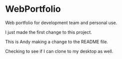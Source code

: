 # WebPortfolio
Web portfolio for development team and personal use.

I just made the first change to this project.

This is Andy making a change to the README file.

Checking to see if I can clone to my desktop as well.
